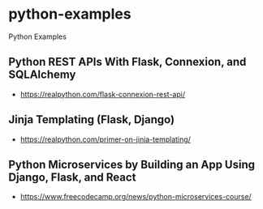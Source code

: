 # python-examples
Python Examples

## Python REST APIs With Flask, Connexion, and SQLAlchemy
- https://realpython.com/flask-connexion-rest-api/

## Jinja Templating (Flask, Django)
- https://realpython.com/primer-on-jinja-templating/

## Python Microservices by Building an App Using Django, Flask, and React
- https://www.freecodecamp.org/news/python-microservices-course/
